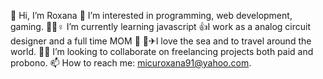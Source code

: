 👩 Hi, I’m Roxana
👀 I’m interested in programming, web development, gaming.
👩‍🎓♀️ I’m currently learning javascript 
👍I work as a analog circuit designer and a full time MOM 👶
🥽✈I love the sea and to travel around the world.
🕵️‍♀️ I’m looking to collaborate on freelancing projects both paid and probono.
📫 How to reach me: micuroxana91@yahoo.com.
